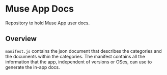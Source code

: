 # Muse App Docs
Repository to hold Muse App user docs.

## Overview
`manifest.js` contains the json document that describes the categories and the documents within the categories.
The manifest contains all the information that the app, independent of versions or OSes, can use to generate
the in-app docs.